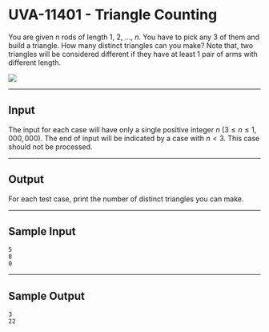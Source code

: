 # UVA-11401 - Triangle Counting

You are given n rods of length $1$, $2$, ..., $n$. You have to pick any $3$ of them and build a triangle. How many distinct triangles can you make? Note that, two triangles will be considered different if they have at least $1$ pair of arms with different length.

![](https://i.imgur.com/fzzqXbU.png)

---
## Input

The input for each case will have only a single positive integer $n$ ($3 \le n \le 1,000,000$). The end of input will be indicated by a case with $n < 3$. This case should not be processed.

---
## Output

For each test case, print the number of distinct triangles you can make.

---
## Sample Input

```
5
8
0
```

---
## Sample Output

```
3
22
```